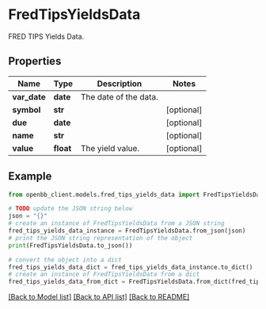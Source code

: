 # FredTipsYieldsData

FRED TIPS Yields Data.

## Properties

Name | Type | Description | Notes
------------ | ------------- | ------------- | -------------
**var_date** | **date** | The date of the data. | 
**symbol** | **str** |  | [optional] 
**due** | **date** |  | [optional] 
**name** | **str** |  | [optional] 
**value** | **float** | The yield value. | [optional] 

## Example

```python
from openbb_client.models.fred_tips_yields_data import FredTipsYieldsData

# TODO update the JSON string below
json = "{}"
# create an instance of FredTipsYieldsData from a JSON string
fred_tips_yields_data_instance = FredTipsYieldsData.from_json(json)
# print the JSON string representation of the object
print(FredTipsYieldsData.to_json())

# convert the object into a dict
fred_tips_yields_data_dict = fred_tips_yields_data_instance.to_dict()
# create an instance of FredTipsYieldsData from a dict
fred_tips_yields_data_from_dict = FredTipsYieldsData.from_dict(fred_tips_yields_data_dict)
```
[[Back to Model list]](../README.md#documentation-for-models) [[Back to API list]](../README.md#documentation-for-api-endpoints) [[Back to README]](../README.md)


